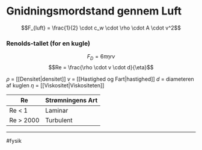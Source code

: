 # Gnidningsmordstand gennem Luft

$$F_{luft} = \frac{1}{2} \cdot c_w \cdot \rho \cdot A \cdot v^2$$

### Renolds-tallet (for en kugle)
$$F_D= 6\pi \eta rv$$
$$Re = \frac{\rho \cdot v \cdot d}{\eta}$$

$\rho$ = [[Densitet|densitet]]
$v$ = [[Hastighed og Fart|hastighed]]
$d$ = diameteren af kuglen
$\eta$ = [[Viskositet|Viskositeten]]
 
 
 | Re     | Strømningens Art |
 | ------ | ---------------- |
 | Re < 1 | Laminar          |
 | Re > 2000 | Turbulent        | 


---

#fysik  
